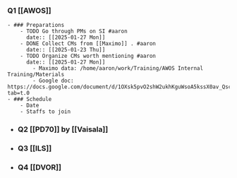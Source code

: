 ### Q1 [[AWOS]]
	- ### Preparations
		- TODO Go through PMs on SI #aaron 
		  date:: [[2025-01-27 Mon]]
		- DONE Collect CMs from [[Maximo]] . #aaron 
		  date:: [[2025-01-23 Thu]]
		- TODO Organize CMs worth mentioning #aaron
		  date:: [[2025-01-27 Mon]]
			- Maximo data: /home/aaron/work/Training/AWOS Internal Training/Materials
			- Google doc: https://docs.google.com/document/d/1OXsk5pvO2shW2ukhKguWsoA5kssX0av_QscBznOis5A/edit?tab=t.0
	- ### Schedule
		- Date
		- Staffs to join
- ### Q2 [[PD70]] by [[Vaisala]]
- ### Q3 [[ILS]]
- ### Q4 [[DVOR]]